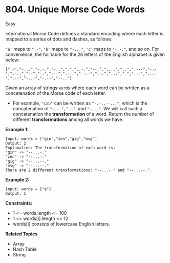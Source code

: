 # 804. Unique Morse Code Words

Easy

International Morse Code defines a standard encoding where each letter is mapped to a series of dots and dashes, as follows:

`'a'` maps to `".-"`,
`'b'` maps to `"-..."`,
`'c'` maps to `"-.-."`, and so on.
For convenience, the full table for the 26 letters of the English alphabet is given below:
```
[".-","-...","-.-.","-..",".","..-.","--.","....","..",".---","-.-",".-..","--","-.","---",".--.","--.-",".-.","...","-","..-","...-",".--","-..-","-.--","--.."]
```
Given an array of strings `words` where each word can be written as a concatenation of the Morse code of each letter.

- For example, `"cab"` can be written as `"-.-..--..."`, which is the concatenation of `"-.-."`, `".-"`, and `"-..."`. We will call such a concatenation the **transformation** of a word.
Return the number of different **transformations** among all words we have.

 

**Example 1:**
```
Input: words = ["gin","zen","gig","msg"]
Output: 2
Explanation: The transformation of each word is:
"gin" -> "--...-."
"zen" -> "--...-."
"gig" -> "--...--."
"msg" -> "--...--."
There are 2 different transformations: "--...-." and "--...--.".
```
**Example 2:**
```
Input: words = ["a"]
Output: 1
``` 

**Constraints:**

- 1 <= words.length <= 100
- 1 <= words[i].length <= 12
- words[i] consists of lowercase English letters.

**Related Topics**
- Array
- Hash Table
- String